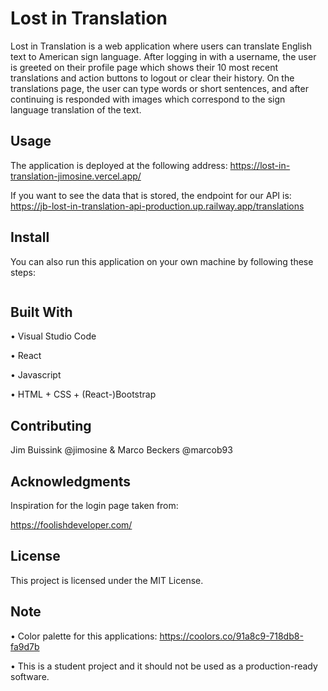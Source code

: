 # Lost in Translation

Lost in Translation is a web application where users can translate English text to American sign language. After logging in with a username, the user is greeted on their profile page which shows their 10 most recent translations and action buttons to logout or clear their history. On the translations page, the user can type words or short sentences, and after continuing is responded with images which correspond to the sign language translation of the text.


## Usage

The application is deployed at the following address: https://lost-in-translation-jimosine.vercel.app/

If you want to see the data that is stored, the endpoint for our API is: https://jb-lost-in-translation-api-production.up.railway.app/translations


## Install

You can also run this application on your own machine by following these steps:

```
```

## Built With

• Visual Studio Code

• React

• Javascript

• HTML + CSS + (React-)Bootstrap


## Contributing

Jim Buissink @jimosine & Marco Beckers @marcob93

## Acknowledgments

Inspiration for the login page taken from:

https://foolishdeveloper.com/

## License

This project is licensed under the MIT License.

## Note

• Color palette for this applications: https://coolors.co/91a8c9-718db8-fa9d7b

• This is a student project and it should not be used as a production-ready software.


